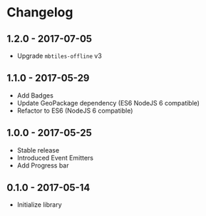 # Changelog

## 1.2.0 - 2017-07-05

- Upgrade `mbtiles-offline` v3

## 1.1.0 - 2017-05-29

- Add Badges
- Update GeoPackage dependency (ES6 NodeJS 6 compatible)
- Refactor to ES6 (NodeJS 6 compatible)

## 1.0.0 - 2017-05-25

- Stable release
- Introduced Event Emitters
- Add Progress bar

## 0.1.0 - 2017-05-14

- Initialize library
